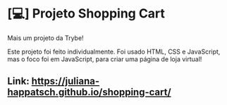 # [💻] Projeto Shopping Cart

Mais um projeto da Trybe!

Este projeto foi feito individualmente. Foi usado HTML, CSS e JavaScript, mas o foco foi em JavaScript, para criar uma página de loja virtual!

## Link: https://juliana-happatsch.github.io/shopping-cart/
